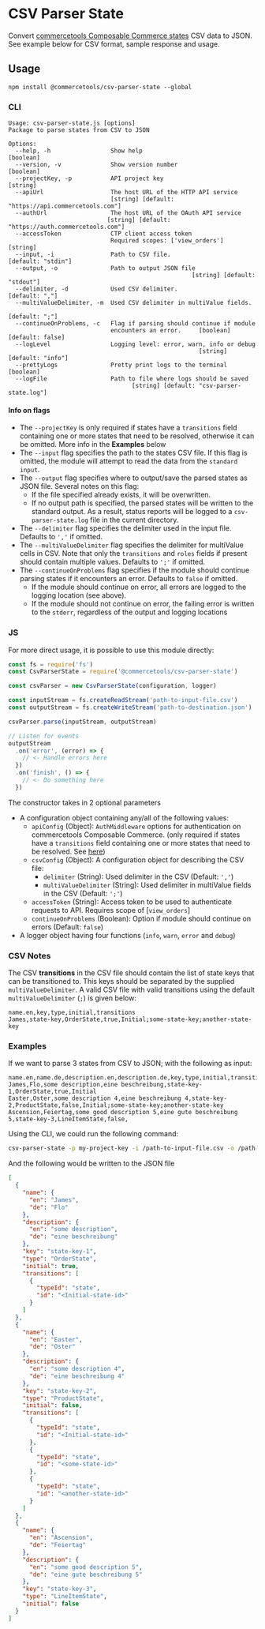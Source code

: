 # CSV Parser State

Convert [commercetools Composable Commerce states](https://docs.commercetools.com/http-api-projects-states.html#state) CSV data to JSON. See example below for CSV format, sample response and usage.

## Usage

`npm install @commercetools/csv-parser-state --global`

### CLI

```
Usage: csv-parser-state.js [options]
Package to parse states from CSV to JSON

Options:
  --help, -h                 Show help                                 [boolean]
  --version, -v              Show version number                       [boolean]
  --projectKey, -p           API project key                            [string]
  --apiUrl                   The host URL of the HTTP API service
                             [string] [default: "https://api.commercetools.com"]
  --authUrl                  The host URL of the OAuth API service
                            [string] [default: "https://auth.commercetools.com"]
  --accessToken              CTP client access token
                             Required scopes: ['view_orders']         [string]
  --input, -i                Path to CSV file.                [default: "stdin"]
  --output, -o               Path to output JSON file
                                                    [string] [default: "stdout"]
  --delimiter, -d            Used CSV delimiter.                  [default: ","]
  --multiValueDelimiter, -m  Used CSV delimiter in multiValue fields.
                                                                  [default: ";"]
  --continueOnProblems, -c   Flag if parsing should continue if module
                             encounters an error.     [boolean] [default: false]
  --logLevel                 Logging level: error, warn, info or debug
                                                      [string] [default: "info"]
  --prettyLogs               Pretty print logs to the terminal         [boolean]
  --logFile                  Path to file where logs should be saved
                                   [string] [default: "csv-parser-state.log"]
```

#### Info on flags

- The `--projectKey` is only required if states have a `transitions` field containing one or more states that need to be resolved, otherwise it can be omitted. More info in the **Examples** below
- The `--input` flag specifies the path to the states CSV file. If this flag is omitted, the module will attempt to read the data from the `standard input`.
- The `--output` flag specifies where to output/save the parsed states as JSON file. Several notes on this flag:
  - If the file specified already exists, it will be overwritten.
  - If no output path is specified, the parsed states will be written to the standard output. As a result, status reports will be logged to a `csv-parser-state.log` file in the current directory.
- The `--delimiter` flag specifies the delimiter used in the input file. Defaults to `','` if omitted.
- The `--multiValueDelimiter` flag specifies the delimiter for multiValue cells in CSV. Note that only the `transitions` and `roles` fields if present should contain multiple values. Defaults to `';'` if omitted.
- The `--continueOnProblems` flag specifies if the module should continue parsing states if it encounters an error. Defaults to `false` if omitted.
  - If the module should continue on error, all errors are logged to the logging location (see above).
  - If the module should not continue on error, the failing error is written to the `stderr`, regardless of the output and logging locations

### JS

For more direct usage, it is possible to use this module directly:

```js
const fs = require('fs')
const CsvParserState = require('@commercetools/csv-parser-state')

const csvParser = new CsvParserState(configuration, logger)

const inputStream = fs.createReadStream('path-to-input-file.csv')
const outputStream = fs.createWriteStream('path-to-destination.json')

csvParser.parse(inputStream, outputStream)

// Listen for events
outputStream
  .on('error', (error) => {
    // <- Handle errors here
  })
  .on('finish', () => {
    // <- Do something here
  })
```

The constructor takes in 2 optional parameters

- A configuration object containing any/all of the following values:
  - `apiConfig` (Object): `AuthMiddleware` options for authentication on commercetools Composable Commerce. (only required if states have a `transitions` field containing one or more states that need to be resolved. See [here](https://commercetools.github.io/nodejs/sdk/api/sdkMiddlewareAuth.html#named-arguments-options))
  - `csvConfig` (Object): A configuration object for describing the CSV file:
    - `delimiter` (String): Used delimiter in the CSV (Default: `','`)
    - `multiValueDelimiter` (String): Used delimiter in multiValue fields in the CSV (Default: `';'`)
  - `accessToken` (String): Access token to be used to authenticate requests to API. Requires scope of [`view_orders`]
  - `continueOnProblems` (Boolean): Option if module should continue on errors (Default: `false`)
- A logger object having four functions (`info`, `warn`, `error` and `debug`)

### CSV Notes

The CSV **transitions** in the CSV file should contain the list of state keys that can be transitioned to. This keys should be separated by the supplied `multiValueDelimiter`. A valid CSV file with valid transitions using the default `multiValueDelimiter` (`;`) is given below:

```csv
name.en,key,type,initial,transitions
James,state-key,OrderState,true,Initial;some-state-key;another-state-key
```

### Examples

If we want to parse 3 states from CSV to JSON; with the following as input:

```csv
name.en,name.de,description.en,description.de,key,type,initial,transitions
James,Flo,some description,eine beschreibung,state-key-1,OrderState,true,Initial
Easter,Oster,some description 4,eine beschreibung 4,state-key-2,ProductState,false,Initial;some-state-key;another-state-key
Ascension,Feiertag,some good description 5,eine gute beschreibung 5,state-key-3,LineItemState,false,
```

Using the CLI, we could run the following command:

```bash
csv-parser-state -p my-project-key -i /path-to-input-file.csv -o /path-to-output.json
```

And the following would be written to the JSON file

```json
[
  {
    "name": {
      "en": "James",
      "de": "Flo"
    },
    "description": {
      "en": "some description",
      "de": "eine beschreibung"
    },
    "key": "state-key-1",
    "type": "OrderState",
    "initial": true,
    "transitions": [
      {
        "typeId": "state",
        "id": "<Initial-state-id>"
      }
    ]
  },
  {
    "name": {
      "en": "Easter",
      "de": "Oster"
    },
    "description": {
      "en": "some description 4",
      "de": "eine beschreibung 4"
    },
    "key": "state-key-2",
    "type": "ProductState",
    "initial": false,
    "transitions": [
      {
        "typeId": "state",
        "id": "<Initial-state-id>"
      },
      {
        "typeId": "state",
        "id": "<some-state-id>"
      },
      {
        "typeId": "state",
        "id": "<another-state-id>"
      }
    ]
  },
  {
    "name": {
      "en": "Ascension",
      "de": "Feiertag"
    },
    "description": {
      "en": "some good description 5",
      "de": "eine gute beschreibung 5"
    },
    "key": "state-key-3",
    "type": "LineItemState",
    "initial": false
  }
]
```
